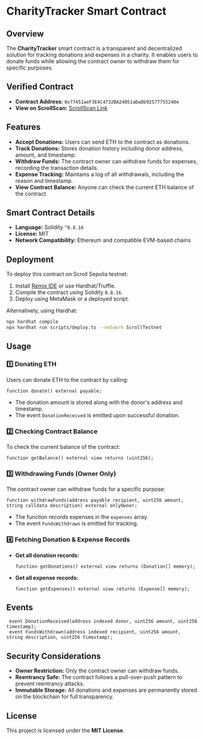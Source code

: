 # CharityTracker Smart Contract

## Overview
The **CharityTracker** smart contract is a transparent and decentralized solution for tracking donations and expenses in a charity. It enables users to donate funds while allowing the contract owner to withdraw them for specific purposes.

## Verified Contract
- **Contract Address:** `0x77451aeF3E4C4732BA24051aDaDb92577755240e`
- **View on ScrollScan:** [ScrollScan Link](https://sepolia.scrollscan.com/address/0x77451aef3e4c4732ba24051adadb92577755240e)

## Features
- **Accept Donations:** Users can send ETH to the contract as donations.
- **Track Donations:** Stores donation history including donor address, amount, and timestamp.
- **Withdraw Funds:** The contract owner can withdraw funds for expenses, recording the transaction details.
- **Expense Tracking:** Maintains a log of all withdrawals, including the reason and timestamp.
- **View Contract Balance:** Anyone can check the current ETH balance of the contract.

## Smart Contract Details
- **Language:** Solidity `^0.8.16`
- **License:** MIT
- **Network Compatibility:** Ethereum and compatible EVM-based chains

## Deployment
To deploy this contract on Scroll Sepolia testnet:
1. Install [Remix IDE](https://remix.ethereum.org/) or use Hardhat/Truffle.
2. Compile the contract using Solidity `0.8.16`.
3. Deploy using MetaMask or a deployed script.

Alternatively, using Hardhat:
```sh
npx hardhat compile
npx hardhat run scripts/deploy.ts --network ScrollTestnet
```

## Usage
### 1️⃣ Donating ETH
Users can donate ETH to the contract by calling:
```solidity
function donate() external payable;
```
- The donation amount is stored along with the donor's address and timestamp.
- The event `DonationReceived` is emitted upon successful donation.

### 2️⃣ Checking Contract Balance
To check the current balance of the contract:
```solidity
function getBalance() external view returns (uint256);
```

### 3️⃣ Withdrawing Funds (Owner Only)
The contract owner can withdraw funds for a specific purpose:
```solidity
function withdrawFunds(address payable recipient, uint256 amount, string calldata description) external onlyOwner;
```
- The function records expenses in the `expenses` array.
- The event `FundsWithdrawn` is emitted for tracking.

### 4️⃣ Fetching Donation & Expense Records
- **Get all donation records:**
  ```solidity
  function getDonations() external view returns (Donation[] memory);
  ```
- **Get all expense records:**
  ```solidity
  function getExpenses() external view returns (Expense[] memory);
  ```

## Events
```solidity
 event DonationReceived(address indexed donor, uint256 amount, uint256 timestamp);
 event FundsWithdrawn(address indexed recipient, uint256 amount, string description, uint256 timestamp);
```

## Security Considerations
- **Owner Restriction:** Only the contract owner can withdraw funds.
- **Reentrancy Safe:** The contract follows a pull-over-push pattern to prevent reentrancy attacks.
- **Immutable Storage:** All donations and expenses are permanently stored on the blockchain for full transparency.

## License
This project is licensed under the **MIT License**.

